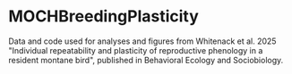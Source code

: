 # MOCHBreedingPlasticity
Data and code used for analyses and figures from Whitenack et al. 2025 "Individual repeatability and plasticity of reproductive phenology in a resident montane bird", published in Behavioral Ecology and Sociobiology.
